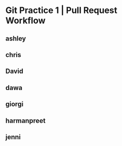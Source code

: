 # Git Practice 1 | Pull Request Workflow

## ashley
## chris
## David
## dawa
## giorgi
## harmanpreet
## jenni




